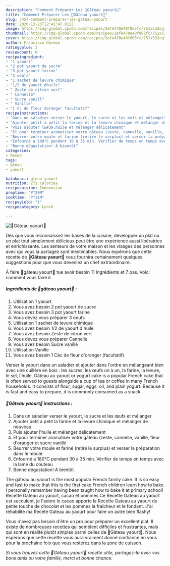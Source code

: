 ```yaml
---
description: "Comment Préparer Les 🍰Gâteau yaourt🍰"
title: "Comment Préparer Les 🍰Gâteau yaourt🍰"
slug: 3457-comment-preparer-les-gateau-yaourt
date: 2020-12-23T12:41:47.012Z
image: https://img-global.cpcdn.com/recipes/2efe470e48f865fc/751x532cq70/🍰gateau-yaourt🍰-photo-principale-de-la-recette.jpg
thumbnail: https://img-global.cpcdn.com/recipes/2efe470e48f865fc/751x532cq70/🍰gateau-yaourt🍰-photo-principale-de-la-recette.jpg
cover: https://img-global.cpcdn.com/recipes/2efe470e48f865fc/751x532cq70/🍰gateau-yaourt🍰-photo-principale-de-la-recette.jpg
author: Francisco Harmon
ratingvalue: 3
reviewcount: 6
recipeingredient:
- "1 yaourt"
- "2 pot yaourt de sucre"
- "3 pot yaourt farine"
- "3 oeufs"
- "1 sachet de levure chimique"
- "1/2 de yaourt dhuile"
- " Zeste de citron vert"
- " Cannelle"
- " Sucre vanill"
- " Vanille"
- "1 Cc de fleur doranger facultatif"
recipeinstructions:
- "Dans un saladier verser le yaourt, le sucre et les œufs et mélanger"
- "Ajouter petit a petit la farine et la levure chimique et mélanger de nouveau"
- "Puis ajouter l&#39;huile et mélanger délicatement"
- "Et pour terminer aromatiser votre gâteau (zeste, cannelle, vanille, fleur d&#39;oranger et sucre vanillé"
- "Beurrer votre moule et fariné (retiré le surplus) et verser la préparation dans le moule"
- "Enfourné a 180°C pendant 30 à 35 min. Vérifier de temps en temps avec la lame du couteau"
- "Bonne dégustation! A bientôt"
categories:
- Resep
tags:
- gteau
- yaourt

katakunci: gteau yaourt 
nutrition: 271 calories
recipecuisine: Indonesian
preptime: "PT29M"
cooktime: "PT31M"
recipeyield: "1"
recipecategory: Lunch

---
```



![🍰Gâteau yaourt🍰](https://img-global.cpcdn.com/recipes/2efe470e48f865fc/751x532cq70/🍰gateau-yaourt🍰-photo-principale-de-la-recette.jpg)

Dès que vous reconnaissez les bases de la cuisine, développer un plat ou un plat tout simplement délicieux peut être une expérience aussi libératrice et enrichissante. Les senteurs de votre maison et les visages des personnes avec qui vous la partagez sont inestimables. Nous espérons que cette recette de <strong> 🍰Gâteau yaourt🍰 </strong> vous fournira certainement quelques suggestions pour que vous deveniez un chef extraordinaire.

<!--inarticleads1-->

À faire 🍰gâteau yaourt🍰 tue avoir besoin 11 Ingrédients et 7 pas. Voici comment vous faire il.

##### Ingrédients de 🍰gâteau yaourt🍰 :

1. Utilisation 1 yaourt
1. Vous avez besoin 2 pot yaourt de sucre
1. Vous avez besoin 3 pot yaourt farine
1. Vous devez vous préparer 3 oeufs
1. Utilisation 1 sachet de levure chimique
1. Vous avez besoin 1/2 de yaourt d&#39;huile
1. Vous avez besoin  Zeste de citron vert
1. Vous devez vous préparer  Cannelle
1. Vous avez besoin  Sucre vanillé
1. Utilisation  Vanille
1. Vous avez besoin 1 Càc de fleur d&#39;oranger (facultatif)


Verser le yaourt dans un saladier et ajouter dans l&#39;ordre en mélangeant bien avec une cuillère en bois : les sucres, les œufs un à un, la farine, la levure, le sel, l&#39;huile. Gâteau au yaourt or yogurt cake is a popular French cake that is often served to guests alongside a cup of tea or coffee in many French households. It consists of flour, sugar, eggs, oil, and plain yogurt. Because it is fast and easy to prepare, it is commonly consumed as a snack. 

<!--inarticleads2-->

##### 🍰Gâteau yaourt🍰 instructions :

1. Dans un saladier verser le yaourt, le sucre et les œufs et mélanger
1. Ajouter petit a petit la farine et la levure chimique et mélanger de nouveau
1. Puis ajouter l&#39;huile et mélanger délicatement
1. Et pour terminer aromatiser votre gâteau (zeste, cannelle, vanille, fleur d&#39;oranger et sucre vanillé
1. Beurrer votre moule et fariné (retiré le surplus) et verser la préparation dans le moule
1. Enfourné a 180°C pendant 30 à 35 min. Vérifier de temps en temps avec la lame du couteau
1. Bonne dégustation! A bientôt


The gâteau au yaourt is the most popular French family cake. It is so easy and fast to make that this is the first cake French children learn how to bake. I personally remember having been taught how to bake it at primary school! Recette Gateau au yaourt, cacao et pommes Ce Recette Gateau au yaourt est succulent, je l&#39;adore le cacao apporte la Recette Gateau au yaourt de petite touche de chocolat et les pommes la fraîcheur et le fondant. J&#39;ai réhabilité ma Recete Gateau au yaourt pour faire un autre bien flashy! 

<!--inarticleads1-->

<p>
Vous n'avez pas besoin d'être un pro pour préparer un excellent plat. Il existe de nombreuses recettes qui semblent difficiles et frustrantes, mais qui sont en réalité plutôt simples parmi celles de 🍰Gâteau yaourt🍰. Nous espérons que cette recette vous aura vraiment donné confiance en vous pour la prochaine fois que vous resterez dans la zone de cuisson.
</p>

<p>
<i>Si vous trouvez cette 🍰Gâteau yaourt🍰 recette utile, partagez-la avec vos bons amis ou votre famille, merci et bonne chance.</i>
</p>
